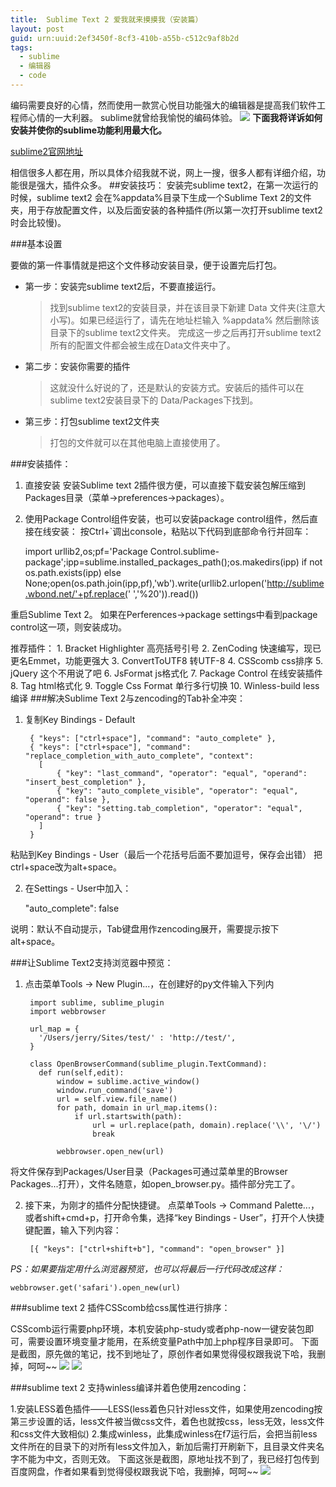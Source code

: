 ```yaml
---
title:  Sublime Text 2 爱我就来摸摸我（安装篇）
layout: post
guid: urn:uuid:2ef3450f-8cf3-410b-a55b-c512c9af8b2d
tags:
  - sublime
  - 编辑器
  - code
---
```


编码需要良好的心情，然而使用一款赏心悦目功能强大的编辑器是提高我们软件工程师心情的一大利器。
sublime就曾给我愉悦的编码体验。
![](/media/files/2014/11/27/main.png)
**下面我将详诉如何安装并使你的sublime功能利用最大化。**

[sublime2官网地址](http://www.sublimetext.com/2)

相信很多人都在用，所以具体介绍我就不说，网上一搜，很多人都有详细介绍，功能很是强大，插件众多。
##安装技巧：
安装完sublime text2，在第一次运行的时候，sublime text2 会在%appdata%目录下生成一个Sublime Text 2的文件夹，用于存放配置文件，以及后面安装的各种插件(所以第一次打开sublime text2时会比较慢)。

###基本设置

要做的第一件事情就是把这个文件移动安装目录，便于设置完后打包。

* 第一步：安装完sublime text2后，不要直接运行。
	>找到sublime text2的安装目录，并在该目录下新建 Data 文件夹(注意大小写)。如果已经运行了，请先在地址栏输入 %appdata%  然后删除该目录下的sublime text2文件夹。
	>完成这一步之后再打开sublime text2所有的配置文件都会被生成在Data文件夹中了。
* 第二步：安装你需要的插件
	>这就没什么好说的了，还是默认的安装方式。安装后的插件可以在sublime text2安装目录下的 Data/Packages下找到。
* 第三步：打包sublime text2文件夹
	>打包的文件就可以在其他电脑上直接使用了。
  
###安装插件：
  
  1. 直接安装
  		安装Sublime text 2插件很方便，可以直接下载安装包解压缩到Packages目录（菜单->preferences->packages）。
  2. 使用Package Control组件安装，也可以安装package control组件，然后直接在线安装：
  按Ctrl+`调出console，粘贴以下代码到底部命令行并回车：
  		
  		import urllib2,os;pf='Package Control.sublime-package';ipp=sublime.installed_packages_path();os.makedirs(ipp) if not os.path.exists(ipp) else None;open(os.path.join(ipp,pf),'wb').write(urllib2.urlopen('http://sublime.wbond.net/'+pf.replace(' ','%20')).read())
  
  重启Sublime Text 2。
  如果在Perferences->package settings中看到package control这一项，则安装成功。

  推荐插件：
	  1. Bracket Highlighter        高亮括号引号
	  2. ZenCoding                    快速编写，现已更名Emmet，功能更强大
	  3. ConvertToUTF8             转UTF-8
	  4. CSScomb                      css排序
	  5. jQuery                          这个不用说了吧
	  6. JsFormat                       js格式化
	  7. Package Control             在线安装插件
	  8. Tag                              html格式化
	  9. Toggle Css Format          单行多行切换
	  10. Winless-build                  less编译
###解决Sublime Text 2与zencoding的Tab补全冲突：

1. 复制Key Bindings - Default

		{ "keys": ["ctrl+space"], "command": "auto_complete" },
		{ "keys": ["ctrl+space"], "command": "replace_completion_with_auto_complete", "context":
		  [
		      { "key": "last_command", "operator": "equal", "operand": "insert_best_completion" },
		      { "key": "auto_complete_visible", "operator": "equal", "operand": false },
		      { "key": "setting.tab_completion", "operator": "equal", "operand": true }
		  ]
		}

粘贴到Key Bindings - User（最后一个花括号后面不要加逗号，保存会出错）
把ctrl+space改为alt+space。

2. 在Settings - User中加入：
	
	"auto_complete": false

说明：默认不自动提示，Tab键盘用作zencoding展开，需要提示按下alt+space。

###让Sublime Text2支持浏览器中预览：

1. 点击菜单Tools -> New Plugin...，在创建好的py文件输入下列内
  		
  		import sublime, sublime_plugin
		import webbrowser

		url_map = {
		  '/Users/jerry/Sites/test/' : 'http://test/',
		}

		class OpenBrowserCommand(sublime_plugin.TextCommand):
		  def run(self,edit):
		      window = sublime.active_window()
		      window.run_command('save')
		      url = self.view.file_name()
		      for path, domain in url_map.items():
		          if url.startswith(path):
		              url = url.replace(path, domain).replace('\\', '\/')
		              break

		      webbrowser.open_new(url)

  将文件保存到Packages/User目录（Packages可通过菜单里的Browser Packages...打开），文件名随意，如open_browser.py。插件部分完工了。

2. 接下来，为刚才的插件分配快捷键。
点菜单Tools -> Command Palette...，或者shift+cmd+p，打开命令集，选择“key Bindings - User”，打开个人快捷键配置，输入下列内容：
	
		[{ "keys": ["ctrl+shift+b"], "command": "open_browser" }]

*PS：如果要指定用什么浏览器预览，也可以将最后一行代码改成这样：*
	
	webbrowser.get('safari').open_new(url)

###sublime text 2 插件CSScomb给css属性进行排序：

CSScomb运行需要php环境，本机安装php-study或者php-now一键安装包即可，需要设置环境变量才能用，在系统变量Path中加上php程序目录即可。
下面是截图，原先做的笔记，找不到地址了，原创作者如果觉得侵权跟我说下哈，我删掉，呵呵~~
![](/media/files/2014/11/27/path1.jpeg)
![](/media/files/2014/11/27/wphp.jpeg)

###sublime text 2 支持winless编译并着色使用zencoding：

1.安装LESS着色插件——LESS(less着色只针对less文件，如果使用zencoding按第三步设置的话，less文件被当做css文件，着色也就按css，less无效，less文件和css文件大致相似)
2.集成winless，此集成winless在f7运行后，会把当前less文件所在的目录下的对所有less文件加入，新加后需打开刷新下，且目录文件夹名字不能为中文，否则无效。
下面这张是截图，原地址找不到了，我已经打包传到百度网盘，作者如果看到觉得侵权跟我说下哈，我删掉，呵呵~~
![](/media/files/2014/11/27/winless.jpeg)
